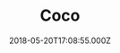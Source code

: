 ---
title: "Coco"
year: 2017
date: 2018-05-20T17:08:55.000Z
permalink: /almanac/movies/2018-05-20-coco/index.html
rating: 3
---